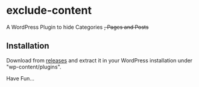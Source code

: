 exclude-content
===============

A WordPress Plugin to hide Categories ~~, Pages and Posts~~


## Installation
Download from [releases](https://github.com/rjani/exclude-content/releases) and extract it in your WordPress installation under "wp-content/plugins".

Have Fun...